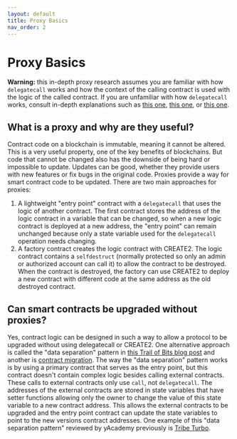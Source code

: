 ```yaml
---
layout: default
title: Proxy Basics
nav_order: 2
---
```


# Proxy Basics

**Warning:** this in-depth proxy research assumes you are familiar with how `delegatecall` works and how the context of the calling contract is used with the logic of the called contract. If you are unfamiliar with how `delegatecall` works, consult in-depth explanations such as [this one](https://medium.com/coinmonks/delegatecall-calling-another-contract-function-in-solidity-b579f804178c), [this one](https://blog.openzeppelin.com/ethereum-in-depth-part-1-968981e6f833/), or [this one](https://docs.soliditylang.org/en/latest/introduction-to-smart-contracts.html#delegatecall-and-libraries).

## What is a proxy and why are they useful?

Contract code on a blockchain is immutable, meaning it cannot be altered. This is a very useful property, one of the key benefits of blockchains. But code that cannot be changed also has the downside of being hard or impossible to update. Updates can be good, whether they provide users with new features or fix bugs in the original code. Proxies provide a way for smart contract code to be updated. There are two main approaches for proxies:

1. A lightweight "entry point" contract with a `delegatecall` that uses the logic of another contract. The first contract stores the address of the logic contract in a variable that can be changed, so when a new logic contract is deployed at a new address, the "entry point" can remain unchanged because only a state variable used for the `delegatecall` operation needs changing.
2. A factory contract creates the logic contract with CREATE2. The logic contract contains a `selfdestruct` (normally protected so only an admin or authorized account can call it) to allow the contract to be destroyed. When the contract is destroyed, the factory can use CREATE2 to deploy a new contract with different code at the same address as the old destroyed contract.

## Can smart contracts be upgraded without proxies?

Yes, contract logic can be designed in such a way to allow a protocol to be upgraded without using delegatecall or CREATE2. One alternative approach is called the "data separation" pattern in [this Trail of Bits blog post](https://blog.trailofbits.com/2018/09/05/contract-upgrade-anti-patterns/) and another is [contract migration](https://blog.trailofbits.com/2018/10/29/how-contract-migration-works/). The way the "data separation" pattern works is by using a primary contract that serves as the entry point, but this contract doesn't contain complex logic besides calling external contracts. These calls to external contracts only use `call`, not `delegatecall`. The addresses of the external contracts are stored in state variables that have setter functions allowing only the owner to change the value of this state variable to a new contract address. This allows the external contracts to be upgraded and the entry point contract can update the state variables to point to the new versions contract addresses. One example of this "data separation pattern" reviewed by yAcademy previously is [Tribe Turbo](https://github.com/fei-protocol/tribe-turbo/blob/main/src/TurboMaster.sol).